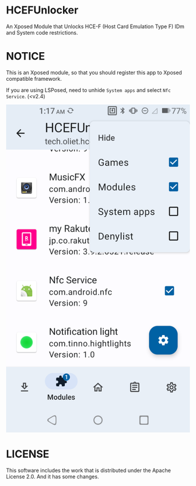 # HCEFUnlocker

An Xposed Module that Unlocks HCE-F (Host Card Emulation Type F) IDm and System code restrictions.

# NOTICE

This is an Xposed module, so that you should register this app to Xposed compatible framework.

If you are using LSPosed, need to unhide `System apps` and select `Nfc Service`. (<v2.4)

![LSPosed_NFCService](LSPosed_NFCService.png)

# LICENSE

This software includes the work that is distributed under the Apache License 2.0.
And it has some changes.

